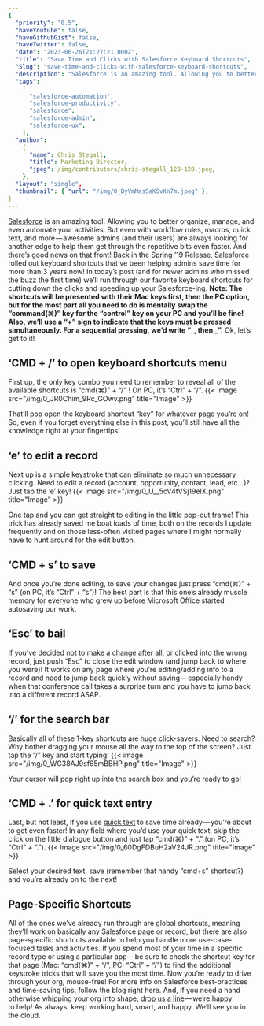 ```yaml
---
{
  "priority": "0.5",
  "haveYoutube": false,
  "haveGithubGist": false,
  "haveTwitter": false,
  "date": "2023-06-26T21:27:21.000Z",
  "title": "Save Time and Clicks with Salesforce Keyboard Shortcuts",
  "Slug": "save-time-and-clicks-with-salesforce-keyboard-shortcuts",
  "description": "Salesforce is an amazing tool. Allowing you to better organize, manage, and even automate your activities. But even with workflow rules, macros, quick text, and more — awesome admins (and their users) are always looking for another edge to help them get through the repetitive bits even faster..",
  "tags":
    [
      "salesforce-automation",
      "salesforce-productivity",
      "salesforce",
      "salesforce-admin",
      "salesforce-ux",
    ],
  "author":
    {
      "name": Chris Stegall,
      "title": Marketing Director,
      "jpeg": /img/contributors/chris-stegall_128-128.jpeg,
    },
  "layout": "single",
  "thumbnail": { "url": "/img/0_ByVmMasSaKSvKn7m.jpeg" },
}
---
```


[Salesforce](https://www.salesforce.com/products/) is an amazing tool. Allowing you to better organize, manage, and even automate your activities. But even with workflow rules, macros, quick text, and more — awesome admins (and their users) are always looking for another edge to help them get through the repetitive bits even faster.
And there’s good news on that front! Back in the Spring ’19 Release, Salesforce rolled out keyboard shortcuts that’ve been helping admins save time for more than 3 years now!
In today’s post (and for newer admins who missed the buzz the first time) we’ll run through our favorite keyboard shortcuts for cutting down the clicks and speeding up your Salesforce-ing.
**Note: The shortcuts will be presented with their Mac keys first, then the PC option, but for the most part all you need to do is mentally swap the “command(⌘)” key for the “control” key on your PC and you’ll be fine!**
**Also, we’ll use a “+” sign to indicate that the keys must be pressed simultaneously. For a sequential pressing, we’d write “**\_**, then **\_**”.**
Ok, let’s get to it!

## ‘CMD + /’ to open keyboard shortcuts menu

First up, the only key combo you need to remember to reveal all of the available shortcuts is “cmd(⌘)” + “/” !
On PC, it’s “Ctrl” + “/”.
{{< image src="/img/0_JR0Chim_9Rc_GOwv.png" title="Image" >}}

That’ll pop open the keyboard shortcut “key” for whatever page you’re on! So, even if you forget everything else in this post, you’ll still have all the knowledge right at your fingertips!

## ‘e’ to edit a record

Next up is a simple keystroke that can eliminate so much unnecessary clicking. Need to edit a record (account, opportunity, contact, lead, etc…)? Just tap the ‘e’ key!
{{< image src="/img/0_U__5cV4tVSj19eIX.png" title="Image" >}}

One tap and you can get straight to editing in the little pop-out frame! This trick has already saved me boat loads of time, both on the records I update frequently and on those less-often visited pages where I might normally have to hunt around for the edit button.

## ‘CMD + s’ to save

And once you’re done editing, to save your changes just press “cmd(⌘)” + “s” (on PC, it’s “Ctrl” + “s”)!
The best part is that this one’s already muscle memory for everyone who grew up before Microsoft Office started autosaving our work.

## ‘Esc’ to bail

If you’ve decided not to make a change after all, or clicked into the wrong record, just push “Esc” to close the edit window (and jump back to where you were)! It works on any page where you’re editing/adding info to a record and need to jump back quickly without saving — especially handy when that conference call takes a surprise turn and you have to jump back into a different record ASAP.

## ‘/’ for the search bar

Basically all of these 1-key shortcuts are huge click-savers. Need to search? Why bother dragging your mouse all the way to the top of the screen? Just tap the “/” key and start typing!
{{< image src="/img/0_WG38AJ9sf65mBBHP.png" title="Image" >}}

Your cursor will pop right up into the search box and you’re ready to go!

## ‘CMD + .’ for quick text entry

Last, but not least, if you use [quick text](https://help.salesforce.com/articleView?id=quick_text_setting_up.htm&type=5) to save time already — you’re about to get even faster! In any field where you’d use your quick text, skip the click on the little dialogue button and just tap “cmd(⌘)” + “.” (on PC, it’s “Ctrl” + “.”).
{{< image src="/img/0_60DgFDBuH2aV24JR.png" title="Image" >}}

Select your desired text, save (remember that handy “cmd+s” shortcut?) and you’re already on to the next!

## Page-Specific Shortcuts

All of the ones we’ve already run through are global shortcuts, meaning they’ll work on basically any Salesforce page or record, but there are also page-specific shortcuts available to help you handle more use-case-focused tasks and activities.
If you spend most of your time in a specific record type or using a particular app — be sure to check the shortcut key for that page (Mac: “cmd(⌘)” + “/”, PC: “Ctrl” + “/”) to find the additional keystroke tricks that will save you the most time.
Now you’re ready to drive through your org, mouse-free! For more info on Salesforce best-practices and time-saving tips, follow the blog right here. And, if you need a hand otherwise whipping your org into shape, [drop us a line](https://appexchange.salesforce.com/appxConsultingListingDetail?listingId=a0N30000001gF9jEAE) — we’re happy to help!
As always, keep working hard, smart, and happy. We’ll see you in the cloud.
